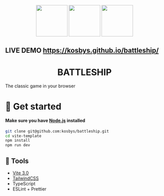 <p display="flex" gap="100px" align="center">
<img width="100px" src="https://svgur.com/i/j8R.svg" />
 <img width="100px"  src="https://cdn.jsdelivr.net/gh/devicons/devicon/icons/tailwindcss/tailwindcss-plain.svg" />
 <img width="100px"  src="https://cdn.jsdelivr.net/gh/devicons/devicon/icons/typescript/typescript-original.svg" />
</p>

## LIVE DEMO https://kosbys.github.io/battleship/

<h1 align="center">
 BATTLESHIP </h1>
The classic game in your browser

# :blue_book: Get started

#### Make sure you have  <a href="https://nodejs.org/en/"> Node.js</a> installed

```bash
git clone git@github.com:kosbys/battleship.git
cd vite-template
npm install
npm run dev
```

##  :wrench: Tools

- <a href="https://vitejs.dev/"> Vite 3.0</a>
- <a href="https://tailwindcss.com/">TailwindCSS</a>
- TypeScript
- ESLint + Prettier
